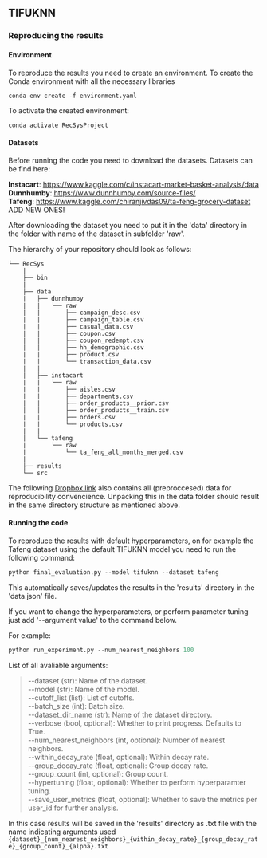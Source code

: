 ## TIFUKNN

### Reproducing the results

#### Environment

To reproduce the results you need to create an environment.
To create the Conda environment with all the necessary libraries 
```shell
conda env create -f environment.yaml
```

To activate the created environment:
```shell
conda activate RecSysProject
```

#### Datasets

Before running the code you need to download the datasets. Datasets can be find here:

**Instacart**: https://www.kaggle.com/c/instacart-market-basket-analysis/data \
**Dunnhumby**: https://www.dunnhumby.com/source-files/ \
**Tafeng**: https://www.kaggle.com/chiranjivdas09/ta-feng-grocery-dataset
ADD NEW ONES!

After downloading the dataset you need to put it in the 'data' directory in the folder with name of the dataset in subfolder 'raw'.


The hierarchy of your repository should look as follows:
```
└── RecSys
    |
    ├── bin
    |
    ├── data
    |   ├── dunnhumby
    |   |   └── raw
    |   |       ├── campaign_desc.csv
    |   |       ├── campaign_table.csv
    |   |       ├── casual_data.csv
    |   |       ├── coupon.csv
    |   |       ├── coupon_redempt.csv
    |   |       ├── hh_demographic.csv
    |   |       ├── product.csv
    |   |       └── transaction_data.csv
    |   |     
    |   ├── instacart
    |   |   └── raw
    |   |       ├── aisles.csv
    |   |       ├── departments.csv
    |   |       ├── order_products__prior.csv
    |   |       ├── order_products__train.csv
    |   |       ├── orders.csv
    |   |       └── products.csv
    |   |
    |   └── tafeng
    |       └── raw
    |           └── ta_feng_all_months_merged.csv
    |
    ├── results
    └── src

```

The following [Dropbox link](https://www.dropbox.com/scl/fo/9ytigi0278u1zufp8e86a/h?dl=0&rlkey=rj5fbm835r43pfltblpxu1nbi) also contains all (preproccesed) data for reproducibility convencience. Unpacking this in the data folder should result in the same directory structure as mentioned above.

#### Running the code
To reproduce the results with default hyperparameters, on for example the Tafeng dataset using the default TIFUKNN model you need to run the following command:
```python
python final_evaluation.py --model tifuknn --dataset tafeng
```
This automatically saves/updates the results in the 'results' directory in the 'data.json' file.

If you want to change the hyperparameters, or perform parameter tuning just add '--argument value' to the command below. 

For example:
```python
python run_experiment.py --num_nearest_neighbors 100
```

List of all avaliable arguments:
> --dataset (str): Name of the dataset. \
> --model (str): Name of the model. \
> --cutoff_list (list): List of cutoffs. \
> --batch_size (int): Batch size. \
> --dataset_dir_name (str): Name of the dataset directory. \
> --verbose (bool, optional): Whether to print progress. Defaults to True. \
> --num_nearest_neighbors (int, optional): Number of nearest neighbors. \
> --within_decay_rate (float, optional): Within decay rate. \
> --group_decay_rate (float, optional): Group decay rate. \
> --group_count (int, optional): Group count. \
> --hypertuning (float, optional): Whether to perform hyperparamter tuning. \
> --save_user_metrics (float, optional): Whether to save the metrics per user_id for further analysis.


In this case results will be saved in the 'results' directory as .txt file with the name indicating arguments used 
`{dataset}_{num_nearest_neighbors}_{within_decay_rate}_{group_decay_rate}_{group_count}_{alpha}.txt`

